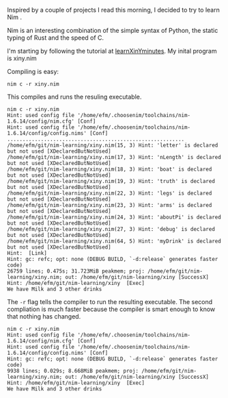 Inspired by a couple of projects I read this morning, I decided to try to learn Nim .

Nim is an interesting combination of the simple syntax of Python, the static typing of Rust and the speed of C.

I'm starting by following the tutorial at [learnXinYminutes](https://learnxinyminutes.com/docs/nim/). My inital program is xiny.nim 

Compiling is easy:

```
nim c -r xiny.nim
```

This compiles and runs the resuling executable.

```
nim c -r xiny.nim 
Hint: used config file '/home/efm/.choosenim/toolchains/nim-1.6.14/config/nim.cfg' [Conf]
Hint: used config file '/home/efm/.choosenim/toolchains/nim-1.6.14/config/config.nims' [Conf]
..........................................................
/home/efm/git/nim-learning/xiny.nim(15, 3) Hint: 'letter' is declared but not used [XDeclaredButNotUsed]
/home/efm/git/nim-learning/xiny.nim(17, 3) Hint: 'nLength' is declared but not used [XDeclaredButNotUsed]
/home/efm/git/nim-learning/xiny.nim(18, 3) Hint: 'boat' is declared but not used [XDeclaredButNotUsed]
/home/efm/git/nim-learning/xiny.nim(19, 3) Hint: 'truth' is declared but not used [XDeclaredButNotUsed]
/home/efm/git/nim-learning/xiny.nim(22, 3) Hint: 'legs' is declared but not used [XDeclaredButNotUsed]
/home/efm/git/nim-learning/xiny.nim(23, 3) Hint: 'arms' is declared but not used [XDeclaredButNotUsed]
/home/efm/git/nim-learning/xiny.nim(24, 3) Hint: 'aboutPi' is declared but not used [XDeclaredButNotUsed]
/home/efm/git/nim-learning/xiny.nim(27, 3) Hint: 'debug' is declared but not used [XDeclaredButNotUsed]
/home/efm/git/nim-learning/xiny.nim(64, 5) Hint: 'myDrink' is declared but not used [XDeclaredButNotUsed]
Hint:  [Link]
Hint: gc: refc; opt: none (DEBUG BUILD, `-d:release` generates faster code)
26759 lines; 0.475s; 31.723MiB peakmem; proj: /home/efm/git/nim-learning/xiny.nim; out: /home/efm/git/nim-learning/xiny [SuccessX]
Hint: /home/efm/git/nim-learning/xiny  [Exec]
We have Milk and 3 other drinks
```

The `-r` flag tells the compiler to run the resulting executable. The second compliation is much faster because the compiler is smart enough to know that nothing has changed.

```
nim c -r xiny.nim 
Hint: used config file '/home/efm/.choosenim/toolchains/nim-1.6.14/config/nim.cfg' [Conf]
Hint: used config file '/home/efm/.choosenim/toolchains/nim-1.6.14/config/config.nims' [Conf]
Hint: gc: refc; opt: none (DEBUG BUILD, `-d:release` generates faster code)
9938 lines; 0.029s; 8.668MiB peakmem; proj: /home/efm/git/nim-learning/xiny.nim; out: /home/efm/git/nim-learning/xiny [SuccessX]
Hint: /home/efm/git/nim-learning/xiny  [Exec]
We have Milk and 3 other drinks
```